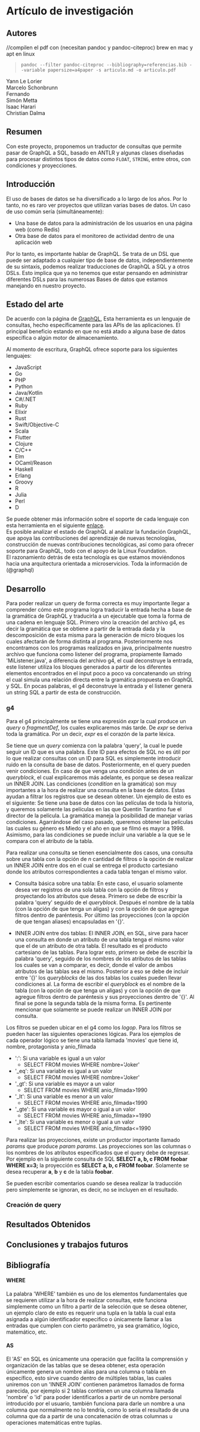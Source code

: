 # Artículo de investigación

## Autores

//compilen el pdf con (necesitan pandoc y pandoc-citeproc) brew en mac y apt en linux 
> ```pandoc --filter pandoc-citeproc --bibliography=referencias.bib --variable papersize=a4paper -s articulo.md -o articulo.pdf```  

Yann Le Lorier  
Marcelo Schonbrunn  
Fernando  
Simón Metta  
Isaac Harari  
Christian Dalma  

## Resumen

Con este proyecto, proponemos un traductor de consultas que permite pasar de GraphQL a SQL, basado en ANTLR y algunas clases diseñadas para procesar distintos tipos de datos como ```FLOAT```, ```STRING```, entre otros, con condiciones y proyecciones.

## Introducción

El uso de bases de datos se ha diversificado a lo largo de los años. Por lo tanto, no es raro ver proyectos que utilizan varias bases de datos. Un caso de uso común sería (simultáneamente):

- Una base de datos para la administración de los usuarios en una página web (como Redis)
- Otra base de datos para el monitoreo de actividad dentro de una aplicación web

Por lo tanto, es importante hablar de GraphQL. Se trata de un DSL que puede ser adaptado a cualquier tipo de base de datos, independientemente de su sintaxis, podemos realizar traducciones de GraphQL a SQL y a otros DSLs. Esto implica que ya no tenemos que estar pensando en administrar diferentes DSLs para las numerosas Bases de datos que estamos manejando en nuestro proyecto.

## Estado del arte

De acuerdo con la página de [GraphQL](https://graphql.org/learn/), Esta herramienta es un lenguaje de consultas, hecho específicamente para las APIs de las aplicaciones. El principal beneficio estando en que no está atado a alguna base de datos específica o algún motor de almacenamiento.

Al momento de escritura, GraphQL ofrece soporte para los siguientes lenguajes:

- JavaScript
- Go
- PHP
- Python
- Java/Kotlin
- C#/.NET
- Ruby
- Elixir
- Rust
- Swift/Objective-C
- Scala
- Flutter
- Clojure
- C/C++
- Elm
- OCaml/Reason
- Haskell
- Erlang
- Groovy
- R
- Julia
- Perl
- D

Se puede obtener más información sobre el soporte de cada lenguaje con esta herramienta en el siguiente [enlace](https://graphql.org/code/#languages).  
Es posible analizar el estado de GraphQL al analizar la fundación GraphQL, que apoya las contribuciones del aprendizaje de nuevas tecnologías, construcción de nuevas contribuciones tecnológicas, así como para ofrecer soporte para GraphQL, todo con el apoyo de la Linux Foundation.  
El razonamiento detrás de esta tecnología es que estamos moviéndonos hacia una arquitectura orientada a microservicios. Toda la información de (@graphql)

## Desarrollo
Para poder realizar un query de forma correcta es muy importante llegar a comprender cómo este programa logra traducir la entrada hecha a base de la gramática de GraphQL y traducirla a un ejecutable que toma la forma de una cadena en lenguaje SQL. Primero vino la creación del archivo g4, es decir la gramática que se obtiene a partir de la entrada dada y la descomposición de esta misma para la generación de micro bloques los cuales afectarán de forma distinta al programa. Posteriormente nos encontramos con los programas realizados en java, principalmente nuestro archivo que funciona como listener del programa, propiamente llamado 'MiListener.java', a diferencia del archivo g4, el cual deconstruye la entrada, este listener utiliza los bloques generados a partir de los diferentes elementos encontrados en el input poco a poco va concatenando un string el cual simula una relación directa entre la gramática propuesta en GraphQL y SQL. En pocas palabras, el g4 deconstruye la entrada y el listener genera un string SQL a partir de esta de construcción.

### g4
Para el g4 principalmente se tiene una expresión *expr* la cual produce un *query* o *fragmentDef*, los cuales explicaremos más tarde. De *expr* se deriva toda la gramática. Por un decir, *expr* es el corazón de la parte léxica.

Se tiene que un *query* comienza con la palabra 'query', la cual le puede seguir un ID que es una palabra. Este ID para efectos de SQL no es útil por lo que realizar consultas con un ID para SQL es simplemente introducir ruido en la consulta de base de datos. Posteriormente, en el query pueden venir condiciones. En caso de que venga una condición antes de un *queryblock*, el cual explicaremos más adelante, es porque se desea realizar un INNER JOIN.
Las condiciones (*condition* en la gramática) son muy importantes a la hora de realizar una consulta en la base de datos. Estas ayudan a filtrar los registros que se desean obtener. Un ejemplo de esto es el siguiente: Se tiene una base de datos con las películas de toda la historia, y queremos solamente las películas en las que Quentin Tarantino fue el director de la película. La gramática maneja la posibilidad de manejar varias condiciones. Agarrándose del caso pasado, queremos obtener las películas las cuales su género es Miedo y el año en que se filmó es mayor a 1998. Asimismo, para las condiciones se puede incluir una variable a la que se le compara con el atributo de la tabla.

Para realizar una consulta se tienen esencialmente dos casos, una consulta sobre una tabla con la opción de *n* cantidad de filtros o la opción de realizar un INNER JOIN entre dos en el cual se entrega el producto cartesiano donde los atributos correspondientes a cada tabla tengan el mismo valor. 
- Consulta básica sobre una tabla:
En este caso, el usuario solamente desea ver registros de una sola tabla con la opción de filtros y proyectando los atributos que desea. Primero se debe de escribir la palabra 'query' seguido de el *queryblock*. Después el nombre de la tabla (con la opción de que tenga un aligas) y con la opción de que agregue filtros dentro de paréntesis. Por último las proyecciones (con la opción de que tengan aliases) encapsuladas en '{}'.

- INNER JOIN entre dos tablas: 
El INNER JOIN, en SQL, sirve para hacer una consulta en donde un atributo de una tabla tenga el mismo valor que el de un atributo de otra tabla. El resultado es el producto cartesiano de las tablas. Para lograr esto, primero se debe de escribir la palabra 'query', seguido de los nombres de los atributos de las tablas los cuales se van a comparar, es decir, donde el valor de ambos atributos de las tablas sea el mismo. Posterior a eso se debe de incluir entre '{}' los *queryblocks* de las dos tablas los cuales pueden llevar condiciones al. La forma de escribir el *queryblock* es el nombre de la tabla (con la opción de que tenga un aligas) y con la opción de que agregue filtros dentro de paréntesis y sus proyecciones dentro de '{}'. Al final se pone la segunda tabla de la misma forma. Es pertinente mencionar que solamente se puede realizar un INNER JOIN por consulta.

Los filtros se pueden ubicar en el g4 como los *logop*. Para los filtros se pueden hacer las siguientes operaciones lógicas. Para los ejemplos de cada operador lógico se tiene una tabla llamada 'movies' que tiene id, nombre, protagonista y anio_filmada
- ':': Si una variable es igual a un valor
  - SELECT FROM movies WHERE nombre='Joker'
- '_eq': Si una variable es igual a un valor
  - SELECT FROM movies WHERE nombre='Joker'
- '_gt': Si una variable es mayor a un valor
  - SELECT FROM movies WHERE anio_filmada>1990
- '_lt': Si una variable es menor a un valor
  - SELECT FROM movies WHERE anio_filmada<1990
- '_gte': Si una variable es mayor o igual a un valor
  - SELECT FROM movies WHERE anio_filmada>=1990
- '_lte': Si una variable es menor o igual a un valor
  - SELECT FROM movies WHERE anio_filmada<=1990

Para realizar las proyecciones, existe un productor importante llamado *params* que produce *param params*. Las proyecciones son las columnas o los nombres de los atributos especificados que el query debe de regresar. Por ejemplo en la siguiente consulta de SQL **SELECT a, b, c FROM foobar WHERE x=3;** la proyección es **SELECT a, b, c FROM foobar**. Solamente se desea recuperar **a**, **b** y **c** de la tabla **foobar**.

Se pueden escribir comentarios cuando se desea realizar la traducción pero simplemente se ignoran, es decir, no se incluyen en el resultado.

### Creación de query


## Resultados Obtenidos


## Conclusiones y trabajos futuros

## Bibliografía

#### WHERE
La palabra 'WHERE' también es uno de los elementos fundamentales que se requieren utilizar a la hora de realizar consultas, este funciona simplemente como un filtro a partir de la selección que se desea obtener, un ejemplo claro de esto es requerir una tupla en la tabla la cual esta asignada a algún identificador especifico o únicamente llamar a las entradas que cumplen con cierto parámetro, ya sea gramático, lógico, matemático, etc.

#### AS
El 'AS' en SQL es únicamente una operación que facilita la comprensión y organización de las tablas que se desea obtener, esta operación únicamente genera un nombre alias para una columna o tabla en específico, esto sirve cuando dentro de múltiples tablas, las cuales uniremos con un 'INNER JOIN' contienen parámetros llamados de forma parecida, por ejemplo si 2 tablas contienen un una columna llamada 'nombre' o 'id' para poder identificarlos a partir de un nombre personal introducido por el usuario, también funciona para darle un nombre a una columna que normalmente no lo tendría, como lo seria el resultado de una columna que da a partir de una concatenación de otras columnas u operaciones matemáticas entre tuplas.
